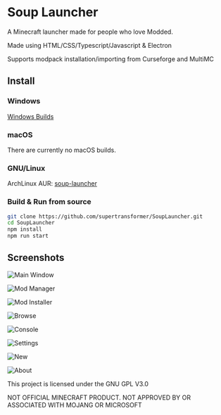 # Soup Launcher
A Minecraft launcher made for people who love Modded.

Made using HTML/CSS/Typescript/Javascript & Electron

Supports modpack installation/importing from Curseforge and MultiMC 

## Install

### Windows
[Windows Builds](https://github.com/supertransformer/SoupLauncher/releases)
### macOS
There are currently no macOS builds.
### GNU/Linux
ArchLinux AUR: [soup-launcher](https://aur.archlinux.org/packages/soup-launcher/)

### Build & Run from source
```bash
git clone https://github.com/supertransformer/SoupLauncher.git
cd SoupLauncher
npm install
npm run start
```

## Screenshots

![Main Window](https://i.imgur.com/piF1VUT.png)

![Mod Manager](https://i.imgur.com/J9j96EM.png)

![Mod Installer](https://i.imgur.com/O6KMFdw.png)

![Browse](https://i.imgur.com/cX3ToLM.png)

![Console](https://i.imgur.com/EGPLpGR.png)

![Settings](https://i.imgur.com/16NiSds.png)

![New](https://i.imgur.com/KDOYIuX.png)

![About](https://i.imgur.com/XiiU31p.png)

This project is licensed under the GNU GPL V3.0

NOT OFFICIAL MINECRAFT PRODUCT. NOT APPROVED BY OR ASSOCIATED WITH MOJANG OR MICROSOFT 